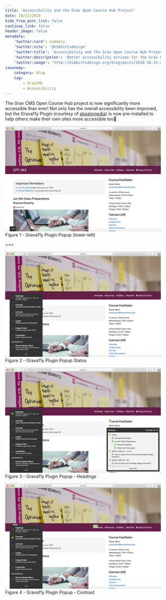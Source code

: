 ```yaml
---
title: 'Accessibility and the Grav Open Course Hub Project'
date: 10/23/2018
hide_from_post_list: false
continue_link: false
header_image: false
metadata:
    'twitter:card': summary
    'twitter:site': '@hibbittsdesign'
    'twitter:title': 'Accessibility and the Grav Open Course Hub Project'
    'twitter:description': 'Better accessibility arrives for the Grav Open Course Hub Project, and a built-in accessibility checker!'
    'twitter:image': 'http://hibbittsdesign.org/blog/posts/2018-10-23-accessibility-and-the-grav-open-course-hub-project/grava11y-plugin-open.png'
taxonomy:
    category: blog
    tag:
        - GravCMS
        - Accessibility
---
```


The Grav CMS Open Course Hub project is now significantly more accessible than ever! Not only has the overall accessibility been improved, but the Grava11y Plugin (courtesy of [absalomedia](https://github.com/absalomedia/grav-plugin-grava11y)) is now pre-installed to help others make their own sites more accessible too🎉

![Grava11y Plugin Popup (lower-left)](grava11y-plugin.png)  
Figure 1 - Grava11y Plugin Popup (lower-left)

===

![Grava11y Plugin Popup Tests](grava11y-plugin-open.png)  
Figure 2 - Grava11y Plugin Popup Status

![Grava11y Plugin Popup - Headings](grava11y-plugin-headings.png)  
Figure 3 - Grava11y Plugin Popup - Headings

![Grava11y Plugin Popup - Contrast](grav11y-plugin-contrast.png)  
Figure 4 - Grava11y Plugin Popup - Contrast
